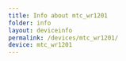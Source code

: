 ```yaml
---
title: Info about mtc_wr1201
folder: info
layout: deviceinfo
permalink: /devices/mtc_wr1201/
device: mtc_wr1201
---
```

